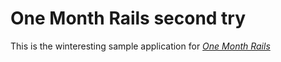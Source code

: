 # One Month Rails second try

This is the winteresting sample application for
[*One Month Rails*](http://onemonthrails.com)